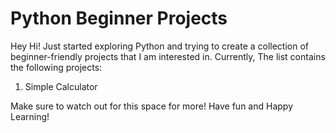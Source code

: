 # Python Beginner Projects
Hey Hi!
Just started exploring Python and trying to create a collection of beginner-friendly projects that I am interested in.
Currently, The list contains the following projects:
1. Simple Calculator

Make sure to watch out for this space for more!
Have fun and Happy Learning!
